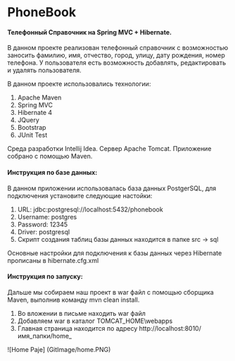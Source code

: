 # PhoneBook

<h4>Телефонный Справочник на Spring MVC + Hibernate.</h4>

В данном проекте реализован телефонный справочник с возможностью заносить
фамилию, имя, отчество, город, улицу, дату рождения, номер телефона. 
У пользователя есть возможность добавлять, редактировать и удалять пользователя.

В данном проекте использовались технологии:
<ol>
    <li>Apache Maven</li>
    <li>Spring MVC</li>
    <li>Hibernate 4</li>
    <li>JQuery</li>
    <li>Bootstrap</li>
    <li>JUnit Test</li>
</ol>

Среда разработки Intellij Idea. 
Сервер Apache Tomcat.
Приложение собрано с помощью Maven.

<h4>Инструкция по базе данных:</h4>
В данном приложении использовалась база данных PostgerSQL, для подключения установите следующие настойки:
<ol>
    <li>URL: jdbc:postgresql://localhost:5432/phonebook </li>
    <li>Username: postgres</property></li>
    <li>Password: 12345</li>
    <li>Driver: postgresql</li>
    <li>Скрипт создания таблиц базы данных находится в папке src -> sql</li>
</ol>
Основные настройки для подключения к базы данных через Hibernate прописаны в 
hibernate.cfg.xml

<h4>Инструкция по запуску:</h4>
Дальше мы собираем наш проект в war файл с помощью  сборщика Maven, выполнив
команду mvn clean install.
<ol>
    <li>Во вложении в письме находить war файл</li>
    <li>Добавляем war в каталог TOMCAT_HOME\webapps</li>
    <li>Главная страница находится по адресу http://localhost:8010/имя_папки/home_</li>
</ol>
![Home Paje] (GitImage/home.PNG)

